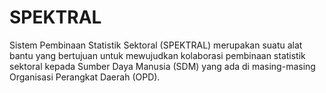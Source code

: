 # SPEKTRAL

 Sistem Pembinaan Statistik Sektoral (SPEKTRAL) merupakan suatu alat bantu yang bertujuan untuk mewujudkan kolaborasi pembinaan statistik sektoral kepada Sumber Daya Manusia (SDM) yang ada di masing-masing Organisasi Perangkat Daerah (OPD).
